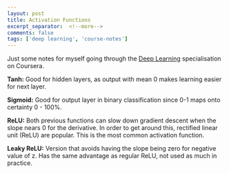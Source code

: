 ```yaml
---
layout: post
title: Activation Functions
excerpt_separator:  <!--more-->
comments: false
tags: ['deep learning', 'course-notes']
---
```


Just some notes for myself going through the [Deep Learning](https://www.deeplearning.ai/) specialisation on Coursera.

**Tanh:** Good for hidden layers, as output with mean 0 makes learning easier for next layer.

**Sigmoid:** Good for output layer in binary classification since 0-1 maps onto certainty 0 - 100%.

**ReLU:** Both previous functions can slow down gradient descent when the slope nears 0 for the derivative. In order to get around this, rectified linear unit (ReLU)  are popular. This is the most common activation function.

**Leaky ReLU:** Version that avoids having the slope being zero for negative value of z. Has the same advantage as regular ReLU, not used as much in practice.
